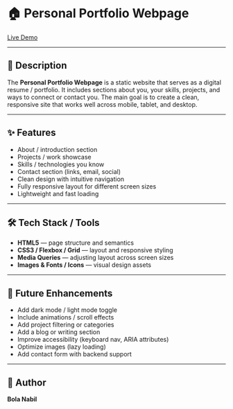 # 🏠 Personal Portfolio Webpage
[Live Demo](https://portfolio-webpage-design.netlify.app/)

---
## 📖 Description

The **Personal Portfolio Webpage** is a static website that serves as a digital resume / portfolio. It includes sections about you, your skills, projects, and ways to connect or contact you. The main goal is to create a clean, responsive site that works well across mobile, tablet, and desktop.

---
## ✨ Features

- About / introduction section  
- Projects / work showcase  
- Skills / technologies you know  
- Contact section (links, email, social)  
- Clean design with intuitive navigation  
- Fully responsive layout for different screen sizes  
- Lightweight and fast loading

---
## 🛠 Tech Stack / Tools

- **HTML5** — page structure and semantics  
- **CSS3 / Flexbox / Grid** — layout and responsive styling  
- **Media Queries** — adjusting layout across screen sizes  
- **Images & Fonts / Icons** — visual design assets  

---
## 🧭 Future Enhancements

- Add dark mode / light mode toggle
- Include animations / scroll effects
- Add project filtering or categories
- Add a blog or writing section
- Improve accessibility (keyboard nav, ARIA attributes)
- Optimize images (lazy loading)
- Add contact form with backend support

---
## 👤 Author

**Bola Nabil**
